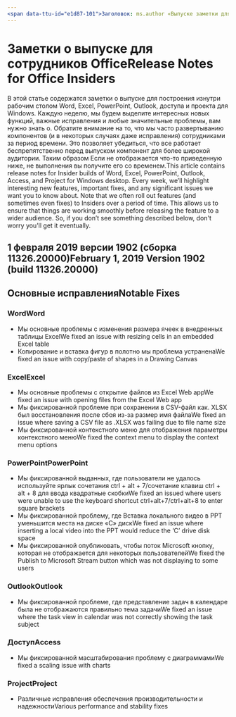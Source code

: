 ```yaml
---
<span data-ttu-id="e1d87-101">Заголовок: ms.author «Выпуске заметки для сотрудников Office»: andrewmo Автор: диспетчер mikho: andrewmo ms.date: ms.audience 1/28/2019: Win32 Fast ms.topic: ссылаются ms.service: o365 профессиональный плюс localization_priority: критические ms.collection: RelNotes_ProPlus Описание: «предоставляет сотрудниками Fast аудитории с последними списком ключевых новых функций, исправления или известные проблемы</span><span class="sxs-lookup"><span data-stu-id="e1d87-101">title: "Release Notes for Office Insiders" ms.author: andrewmo author: mikho manager: andrewmo ms.date: 1/28/2019 ms.audience: Win32 Fast ms.topic: reference ms.service: o365-proplus- localization_priority: Critical ms.collection: RelNotes_ProPlus description: "Provides Insiders Fast audience with the latest list of key new features, fixes or known issues</span></span>
---
```


# <a name="release-notes-for-office-insiders"></a><span data-ttu-id="e1d87-102">Заметки о выпуске для сотрудников Office</span><span class="sxs-lookup"><span data-stu-id="e1d87-102">Release Notes for Office Insiders</span></span>

<span data-ttu-id="e1d87-p101">В этой статье содержатся заметки о выпуске для построения изнутри рабочим столом Word, Excel, PowerPoint, Outlook, доступа и проекта для Windows. Каждую неделю, мы будем выделите интересных новых функций, важные исправления и любые значительные проблемы, вам нужно знать о. Обратите внимание на то, что мы часто развертыванию компонентов (и в некоторых случаях даже исправления) сотрудниками за период времени. Это позволяет убедиться, что все работает беспрепятственно перед выпуском компонент для более широкой аудитории. Таким образом Если не отображается что-то приведенную ниже, не выполнения вы получите его со временем.</span><span class="sxs-lookup"><span data-stu-id="e1d87-p101">This article contains release notes for Insider builds of Word, Excel, PowerPoint, Outlook, Access, and Project for Windows desktop. Every week, we’ll highlight interesting new features, important fixes, and any significant issues we want you to know about. Note that we often roll out features (and sometimes even fixes) to Insiders over a period of time. This allows us to ensure that things are working smoothly before releasing the feature to a wider audience. So, if you don’t see something described below, don't worry you'll get it eventually.</span></span>  

## <a name="february-1-2019-version-1902-build-1132620000"></a><span data-ttu-id="e1d87-108">1 февраля 2019 версии 1902 (сборка 11326.20000)</span><span class="sxs-lookup"><span data-stu-id="e1d87-108">February 1, 2019 Version 1902 (build 11326.20000)</span></span>


## <a name="notable-fixes"></a><span data-ttu-id="e1d87-109">Основные исправления</span><span class="sxs-lookup"><span data-stu-id="e1d87-109">Notable Fixes</span></span>

### <a name="word"></a><span data-ttu-id="e1d87-110">Word</span><span class="sxs-lookup"><span data-stu-id="e1d87-110">Word</span></span> 
- <span data-ttu-id="e1d87-111">Мы основные проблемы с изменения размера ячеек в внедренных таблицы Excel</span><span class="sxs-lookup"><span data-stu-id="e1d87-111">We fixed an issue with resizing cells in an embedded Excel table</span></span>
- <span data-ttu-id="e1d87-112">Копирование и вставка фигур в полотно мы проблема устранена</span><span class="sxs-lookup"><span data-stu-id="e1d87-112">We fixed an issue with copy/paste of shapes in a Drawing Canvas</span></span>

### <a name="excel"></a><span data-ttu-id="e1d87-113">Excel</span><span class="sxs-lookup"><span data-stu-id="e1d87-113">Excel</span></span>
- <span data-ttu-id="e1d87-114">Мы основные проблемы с открытие файлов из Excel Web app</span><span class="sxs-lookup"><span data-stu-id="e1d87-114">We fixed an issue with opening files from the Excel Web app</span></span>
- <span data-ttu-id="e1d87-115">Мы фиксированной проблеме при сохранении в CSV-файл как. XLSX был восстановления после сбоя из-за размер имя файла</span><span class="sxs-lookup"><span data-stu-id="e1d87-115">We fixed an issue where saving a CSV file as .XLSX was failing due to file name size</span></span>
- <span data-ttu-id="e1d87-116">Мы фиксированной контекстного меню для отображения параметры контекстного меню</span><span class="sxs-lookup"><span data-stu-id="e1d87-116">We fixed the context menu to display the context menu options</span></span>

### <a name="powerpoint"></a><span data-ttu-id="e1d87-117">PowerPoint</span><span class="sxs-lookup"><span data-stu-id="e1d87-117">PowerPoint</span></span>
- <span data-ttu-id="e1d87-118">Мы фиксированной выданных, где пользователи не удалось используйте ярлык сочетания ctrl + alt + 7/сочетание клавиш ctrl + alt + 8 для ввода квадратные скобки</span><span class="sxs-lookup"><span data-stu-id="e1d87-118">We fixed an issued where users were unable to use the keyboard shortcut ctrl+alt+7/ctrl+alt+8 to enter square brackets</span></span>
- <span data-ttu-id="e1d87-119">Мы фиксированной проблему, где Вставка локального видео в PPT уменьшится места на диске «C» диск</span><span class="sxs-lookup"><span data-stu-id="e1d87-119">We fixed an issue where inserting a local video into the PPT would reduce the ‘C’ drive disk space</span></span>
- <span data-ttu-id="e1d87-120">Мы фиксированной опубликовать, чтобы поток Microsoft кнопку, которая не отображается для некоторых пользователей</span><span class="sxs-lookup"><span data-stu-id="e1d87-120">We fixed the Publish to Microsoft Stream button which was not displaying to some users</span></span>

### <a name="outlook"></a><span data-ttu-id="e1d87-121">Outlook</span><span class="sxs-lookup"><span data-stu-id="e1d87-121">Outlook</span></span>
- <span data-ttu-id="e1d87-122">Мы фиксированной проблеме, где представление задач в календаре была не отображаются правильно тема задачи</span><span class="sxs-lookup"><span data-stu-id="e1d87-122">We fixed an issue where the task view in calendar was  not correctly showing the task subject</span></span>

### <a name="access"></a><span data-ttu-id="e1d87-123">Доступ</span><span class="sxs-lookup"><span data-stu-id="e1d87-123">Access</span></span>
- <span data-ttu-id="e1d87-124">Мы фиксированной масштабирования проблему с диаграммами</span><span class="sxs-lookup"><span data-stu-id="e1d87-124">We fixed a scaling issue with charts</span></span>

### <a name="project"></a><span data-ttu-id="e1d87-125">Project</span><span class="sxs-lookup"><span data-stu-id="e1d87-125">Project</span></span>
- <span data-ttu-id="e1d87-126">Различные исправления обеспечения производительности и надежности</span><span class="sxs-lookup"><span data-stu-id="e1d87-126">Various performance and stability fixes</span></span>
